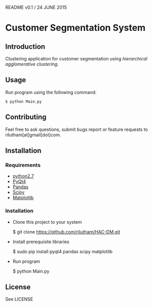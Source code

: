 README v0.1 / 24 JUNE 2015

# Customer Segmentation System

## Introduction

Clustering application for customer segmentation using *hierarchical agglomerative clustering*.

## Usage

Run program using the following command:

    $ python Main.py

## Contributing

Feel free to ask questions, submit bugs report or feature requests to rilutham[at]gmail[dot]com.

## Installation

### Requirements

* [python2.7](https://www.python.org)
* [PyQt4](http://riverbankcomputing.com/software/pyqt)
* [Pandas](http://pandas.pydata.org)
* [Scipy](http://scipy.org)
* [Matplotlib](http://matplotlib.org)

### Installation

* Clone this project to your system

    $ git clone https://github.com/rilutham/HAC-DM.git

* Install prerequisite libraries

    $ sudo pip install pyqt4 pandas scipy matplotlib

* Run program

    $ python Main.py

## License

See LICENSE
